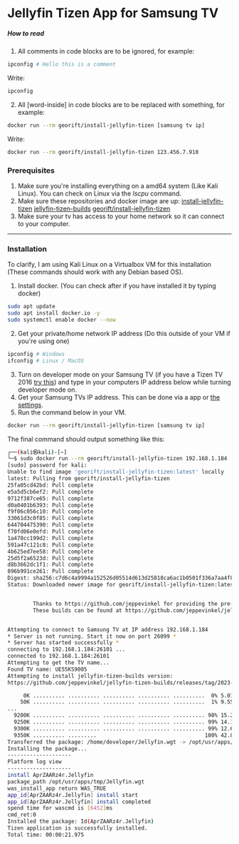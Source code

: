 # Jellyfin Tizen App for Samsung TV
##### How to read
1. All comments in code blocks are to be ignored, for example:
```bash
ipconfig # Hello this is a comment
```
Write:
```bash
ipconfig
```
2. All [word-inside] in code blocks are to be replaced with something, for example:
```bash
docker run --rm georift/install-jellyfin-tizen [samsung tv ip]
```
Write:
```bash
docker run --rm georift/install-jellyfin-tizen 123.456.7.910
```

### Prerequisites
1. Make sure you're installing everything on a amd64 system (Like Kali Linux). You can check on Linux via the *lscpu* command.
2. Make sure these repositories and docker image are up: [install-jellyfin-tizen](https://github.com/Georift/install-jellyfin-tizen) [jellyfin-tizen-builds](https://github.com/jeppevinkel/jellyfin-tizen-builds) [georift/install-jellyfin-tizen](https://hub.docker.com/r/georift/install-jellyfin-tizen)
3. Make sure your tv has access to your home network so it can connect to your computer.

---
### Installation
To clarify, I am using Kali Linux on a Virtualbox VM for this installation (These commands should work with any Debian based OS).
1. Install docker. (You can check after if you have installed it by typing docker)
```bash
sudo apt update
sudo apt install docker.io -y
sudo systemctl enable docker --now
```
2. Get your private/home network IP address (Do this outside of your VM if you're using one)
```bash
ipconfig # Windows
ifconfig # Linux / MacOS
```
3. Turn on developer mode on your Samsung TV (if you have a Tizen TV 2016 [try this](https://stackoverflow.com/a/42337316)) and type in your computers IP address below while turning developer mode on.
4. Get your Samsung TVs IP address. This can be done via a app or [the settings](https://smarthomeowl.com/ip-address-tv/).
5. Run the command below in your VM.
```bash
docker run --rm georift/install-jellyfin-tizen [samsung tv ip]
```

The final command should output something like this:
```bash
┌──(kali㉿kali)-[~]
└─$ sudo docker run --rm georift/install-jellyfin-tizen 192.168.1.184
[sudo] password for kali: 
Unable to find image 'georift/install-jellyfin-tizen:latest' locally
latest: Pulling from georift/install-jellyfin-tizen
25fa05cd42bd: Pull complete 
e5a5d5cb6ef2: Pull complete 
9712f387ce65: Pull complete 
d0a0401b6393: Pull complete 
f9f06c056c10: Pull complete 
33061d3c0f85: Pull complete 
644704475390: Pull complete 
f70fd06e0efd: Pull complete 
1a470cc199d2: Pull complete 
591a47c121c8: Pull complete 
4b625ed7ee58: Pull complete 
25d5f2a6523d: Pull complete 
d8b3662dc1f1: Pull complete 
896b991ce261: Pull complete 
Digest: sha256:c7d6c4a9994a152526d05514d613d25818ca6ac1b0501f336a7aa4f868ef96f7
Status: Downloaded newer image for georift/install-jellyfin-tizen:latest


        Thanks to https://github.com/jeppevinkel for providing the pre-packaged jellyfin-tizen builds!
        These builds can be found at https://github.com/jeppevinkel/jellyfin-tizen-builds


Attempting to connect to Samsung TV at IP address 192.168.1.184
* Server is not running. Start it now on port 26099 *
* Server has started successfully *
connecting to 192.168.1.184:26101 ...
connected to 192.168.1.184:26101
Attempting to get the TV name...
Found TV name: UE55KS9005
Attempting to install jellyfin-tizen-builds version:
https://github.com/jeppevinkel/jellyfin-tizen-builds/releases/tag/2023-06-07

     0K .......... .......... .......... .......... ..........  0% 5.01M 2s
    50K .......... .......... .......... .......... ..........  1% 9.55M 1s
...
  9200K .......... .......... .......... .......... .......... 98% 15.2M 0s
  9250K .......... .......... .......... .......... .......... 99% 14.1M 0s
  9300K .......... .......... .......... .......... .......... 99% 12.6M 0s
  9350K .......... .........                                  100% 42.8M=0.3sTransferring the package...
Transferred the package: /home/developer/Jellyfin.wgt -> /opt/usr/apps/tmp
Installing the package...
--------------------
Platform log view
--------------------
install AprZAARz4r.Jellyfin
package_path /opt/usr/apps/tmp/Jellyfin.wgt
was_install_app return WAS_TRUE
app_id[AprZAARz4r.Jellyfin] install start
app_id[AprZAARz4r.Jellyfin] install completed
spend time for wascmd is [6452]ms
cmd_ret:0
Installed the package: Id(AprZAARz4r.Jellyfin)
Tizen application is successfully installed.
Total time: 00:00:21.975
```